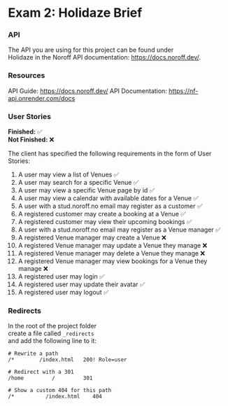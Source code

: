 # Exam 2: Holidaze Brief

### API

The API you are using for this project can be found under   
Holidaze in the Noroff API documentation: https://docs.noroff.dev/.

### Resources

API Guide: https://docs.noroff.dev/
API Documentation: https://nf-api.onrender.com/docs

### User Stories
**Finished:** ✅  
**Not Finished:** ❌  

The client has specified the following requirements in the form of User Stories:

1. A user may view a list of Venues ✅
2. A user may search for a specific Venue ✅
3. A user may view a specific Venue page by id ✅
4. A user may view a calendar with available dates for a Venue ✅
5. A user with a stud.noroff.no email may register as a customer ✅
6. A registered customer may create a booking at a Venue ✅
7. A registered customer may view their upcoming bookings ✅
8. A user with a stud.noroff.no email may register as a Venue manager ✅
9. A registered Venue manager may create a Venue ❌
10. A registered Venue manager may update a Venue they manage ❌
11. A registered Venue manager may delete a Venue they manage ❌
12. A registered Venue manager may view bookings for a Venue they manage ❌
13. A registered user may login ✅
14. A registered user may update their avatar ✅
15. A registered user may logout ✅

### Redirects

In the root of the project folder  
create a file called `_redirects`  
and add the following line to it:

```  
# Rewrite a path
/*        /index.html   200! Role=user

# Redirect with a 301
/home         /         301

# Show a custom 404 for this path
/*          /index.html    404
```